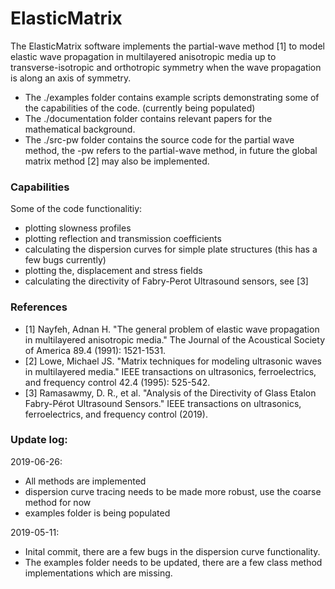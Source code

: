 # ElasticMatrix
The ElasticMatrix software implements the partial-wave method [1] to model elastic wave propagation in multilayered anisotropic media up to transverse-isotropic and orthotropic symmetry when the wave propagation is along an axis of symmetry.

- The ./examples folder contains example scripts demonstrating some of the capabilities of the code. (currently being populated)
- The ./documentation folder contains relevant papers for the mathematical background.
- The ./src-pw folder contains the source code for the partial wave method, the -pw refers to the partial-wave method, in future the global matrix method [2] may also be implemented.

### Capabilities
Some of the code functionalitiy:
- plotting slowness profiles
- plotting reflection and transmission coefficients
- calculating the dispersion curves for simple plate structures (this has a few bugs currently)
- plotting the, displacement and stress fields
- calculating the directivity of Fabry-Perot Ultrasound sensors, see [3]

### References
- [1] Nayfeh, Adnan H. "The general problem of elastic wave propagation in multilayered anisotropic media." The Journal of the Acoustical Society of America 89.4 (1991): 1521-1531.
- [2] Lowe, Michael JS. "Matrix techniques for modeling ultrasonic waves in multilayered media." IEEE transactions on ultrasonics, ferroelectrics, and frequency control 42.4 (1995): 525-542.
- [3] Ramasawmy, D. R., et al. "Analysis of the Directivity of Glass Etalon Fabry-Pérot Ultrasound Sensors." IEEE transactions on ultrasonics, ferroelectrics, and frequency control (2019).

### Update log:
2019-06-26: 
- All methods are implemented 
- dispersion curve tracing needs to be made more robust, use the coarse method for now
- examples folder is being populated

2019-05-11:
- Inital commit, there are a few bugs in the dispersion curve functionality.
- The examples folder needs to be updated, there are a few class method implementations which are missing.              

